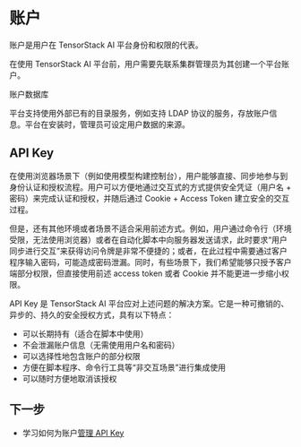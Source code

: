 # 账户

账户是用户在 TensorStack AI 平台身份和权限的代表。

在使用 TensorStack AI 平台前，用户需要先联系集群管理员为其创建一个平台账户。

<aside class="note info">
<div class="title"> 账户数据库 </div>

平台支持使用外部已有的目录服务，例如支持 LDAP 协议的服务，存放账户信息。平台在安装时，管理员可设定用户数据的来源。

</aside>

## API Key

在使用浏览器场景下（例如使用模型构建控制台），用户能够直接、同步地参与到身份认证和授权流程。用户可以方便地通过交互式的方式提供安全凭证（用户名 + 密码）来完成认证和授权，并随后通过 Cookie + Access Token 建立安全的交互过程。

但是，还有其他环境或者场景不适合采用前述方式。例如，用户通过命令行（环境受限，无法使用浏览器）或者在自动化脚本中向服务器发送请求，此时要求“用户同步进行交互”来获得访问令牌是非常不便捷的；或者，在此过程中需要通过客户程序输入密码，可能造成密码泄漏。同时，有些场景下，我们希望能够只授予客户端部分权限，但直接使用前述 access token 或者 Cookie 并不能更进一步缩小权限。
 
API Key 是 TensorStack AI 平台应对上述问题的解决方案。它是一种可撤销的、异步的、持久的安全授权方式，具有以下特点：

* 可以长期持有（适合在脚本中使用）
* 不会泄漏账户信息（无需使用用户名和密码）
* 可以选择性地包含账户的部分权限 
* 方便在脚本程序、命令行工具等“非交互场景”进行集成使用
* 可以随时方便地取消该授权

## 下一步

* 学习如何为账户[管理 API Key](../guide/account/security-setting.md#管理-api-key)
